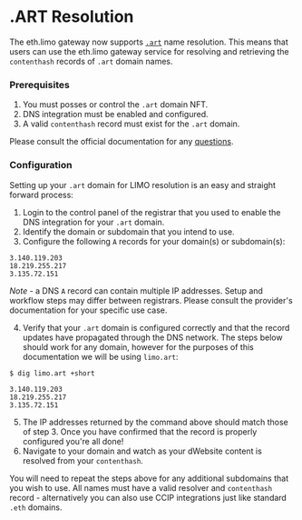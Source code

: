 # .ART Resolution

The eth.limo gateway now supports [`.art`](https://protocol.art/) name resolution. This means that users can use the eth.limo gateway service for resolving and retrieving the `contenthash` records of `.art` domain names.

### Prerequisites

1. You must posses or control the `.art` domain NFT.
2. DNS integration must be enabled and configured. 
3. A valid `contenthash` record must exist for the `.art` domain.

Please consult the official documentation for any [questions](https://docs.protocol.art/.art-all-about-ens-mint).

### Configuration

Setting up your `.art` domain for LIMO resolution is an easy and straight forward process:

1. Login to the control panel of the registrar that you used to enable the DNS integration for your `.art` domain.
2. Identify the domain or subdomain that you intend to use.
3. Configure the following `A` records for your domain(s) or subdomain(s):
  ```
3.140.119.203
18.219.255.217
3.135.72.151
  ```

_Note_ - a DNS `A` record can contain multiple IP addresses. Setup and workflow steps may differ between registrars. Please consult the provider's documentation for your specific use case.

4. Verify that your `.art` domain is configured correctly and that the record updates have propagated through the DNS network. The steps below should work for any domain, however for the purposes of this documentation we will be using `limo.art`:

```shell
$ dig limo.art +short

3.140.119.203
18.219.255.217
3.135.72.151
```

5. The IP addresses returned by the command above should match those of step 3. Once you have confirmed that the record is properly configured you're all done!
6. Navigate to your domain and watch as your dWebsite content is resolved from your `contenthash`.

You will need to repeat the steps above for any additional subdomains that you wish to use. All names must have a valid resolver and `contenthash` record - alternatively you can also use CCIP integrations just like standard `.eth` domains.